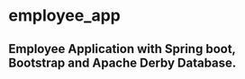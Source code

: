 # employee_app

Employee Application with Spring boot, Bootstrap and Apache Derby Database.
----------------------------------------------------------------------------
